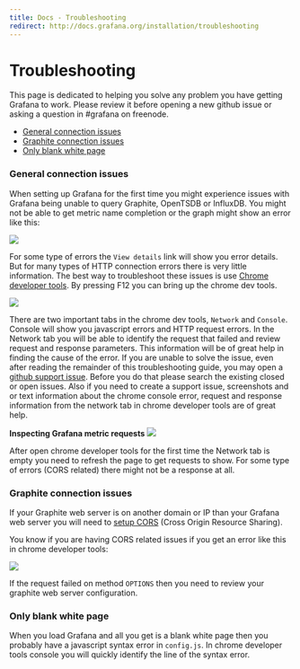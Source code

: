 ```yaml
---
title: Docs - Troubleshooting
redirect: http://docs.grafana.org/installation/troubleshooting
---
```

# Troubleshooting

This page is dedicated to helping you solve any problem you have getting Grafana to work. Please review it before
opening a new github issue or asking a question in #grafana on freenode.

- [General connection issues](#general-connection-issues)
- [Graphite connection issues](#graphite-connection-issues)
- [Only blank white page](#only-blank-white-page)

### General connection issues
When setting up Grafana for the first time you might experience issues with Grafana being unable to query Graphite, OpenTSDB or InfluxDB.
You might not be able to get metric name completion or the graph might show an error like this:

![](docs/graph_timestore_error.png)

For some type of errors the ``View details`` link will show you error details. But for many types of HTTP connection errors there is
very little information. The best way to troubleshoot these issues is use
[Chrome developer tools](https://developer.chrome.com/devtools/index). By pressing F12 you can bring up the chrome dev tools.

![](docs/toubleshooting_chrome_dev_tools.png)

There are two important tabs in the chrome dev tools, ``Network`` and ``Console``. Console will show you javascript errors and HTTP
request errors. In the Network tab you will be able to identify the request that failed and review request and response parameters.
This information will be of great help in finding the cause of the error. If you are unable to solve the issue, even after reading
the remainder of this troubleshooting guide, you may open a [github support issue](https://github.com/grafana/grafana/issues).
Before you do that please search the existing closed or open issues. Also if you need to create a support issue,
screenshots and or text information about the chrome console error, request and response information from the network tab in chrome
developer tools are of great help.

**Inspecting Grafana metric requests**
![](docs/toubleshooting_chrome_dev_tools_network.png)

After open chrome developer tools for the first time the Network tab is empty you need to refresh the page to get requests to show.
For some type of errors (CORS related) there might not be a response at all.

### Graphite connection issues
If your Graphite web server is on another domain or IP than your Grafana web server you will need to [setup
CORS](/docs/#graphite-server-config) (Cross Origin Resource Sharing).

You know if you are having CORS related issues if you get an error like this in chrome developer tools:

![](docs/toubleshooting_graphite_cors_error.png)

If the request failed on method ``OPTIONS`` then you need to review your graphite web server configuration.

### Only blank white page
When you load Grafana and all you get is a blank white page then you probably have a javascript syntax error in ``config.js``.
In chrome developer tools console you will quickly identify the line of the syntax error.
